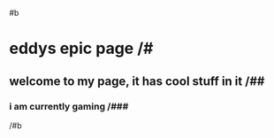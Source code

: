 #b
# eddys epic page /#
## welcome to my page, it has cool stuff in it /##
### i am currently gaming /###
/#b
